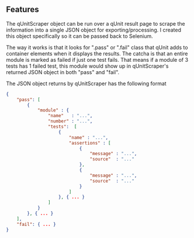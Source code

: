 ## Features

The qUnitScraper object can be run over a qUnit result page to scrape the information into a single JSON object for exporting/processing. I created this object specifically so it can be passed back to Selenium.

The way it works is that it looks for ".pass" or ".fail" class that qUnit adds to container elements when it displays the results. The catcha is that an entire module is marked as failed if just one test fails. That means if a module of 3 tests has 1 failed test, this module would show up in qUnitScraper's returned JSON object in both "pass" and "fail".

The JSON object returns by qUnitScraper has the following format
```JSON
{
	"pass": [
		{
			"module" : {
				"name"   : "...",
				"number" : "...",
				"tests":  [
					{
						"name" : "...",
						"assertions" : [
							{
								"message" : "...",
								"source"  : "..."
							},
							{
								"message" : "...",
								"source"  : "..."
							}
						]
					}, { ... }
				]
			}
		}, { ... }
	],
	"fail": { ... }
}
```